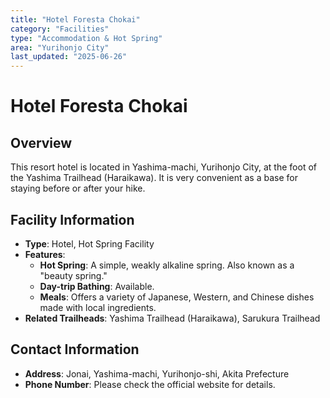 ```yaml
---
title: "Hotel Foresta Chokai"
category: "Facilities"
type: "Accommodation & Hot Spring"
area: "Yurihonjo City"
last_updated: "2025-06-26"
---
```


# Hotel Foresta Chokai

## Overview
This resort hotel is located in Yashima-machi, Yurihonjo City, at the foot of the Yashima Trailhead (Haraikawa). It is very convenient as a base for staying before or after your hike.

## Facility Information
- **Type**: Hotel, Hot Spring Facility
- **Features**:
    - **Hot Spring**: A simple, weakly alkaline spring. Also known as a "beauty spring."
    - **Day-trip Bathing**: Available.
    - **Meals**: Offers a variety of Japanese, Western, and Chinese dishes made with local ingredients.
- **Related Trailheads**: Yashima Trailhead (Haraikawa), Sarukura Trailhead

## Contact Information
- **Address**: Jonai, Yashima-machi, Yurihonjo-shi, Akita Prefecture
- **Phone Number**: Please check the official website for details.